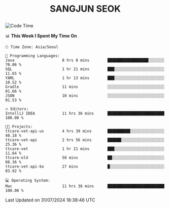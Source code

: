 <h1>
 <p align="center">
   SANGJUN SEOK
 </p>
</h1>

<!--START_SECTION:waka-->
![Code Time](http://img.shields.io/badge/Code%20Time-3%2C690%20hrs%202%20mins-blue)

📊 **This Week I Spent My Time On** 

```text
🕑︎ Time Zone: Asia/Seoul

💬 Programming Languages: 
Java                     8 hrs 8 mins        ██████████████████░░░░░░░   70.06 % 
SQL                      1 hr 21 mins        ███░░░░░░░░░░░░░░░░░░░░░░   11.65 % 
YAML                     1 hr 13 mins        ███░░░░░░░░░░░░░░░░░░░░░░   10.52 % 
Gradle                   11 mins             ░░░░░░░░░░░░░░░░░░░░░░░░░   01.66 % 
JSON                     10 mins             ░░░░░░░░░░░░░░░░░░░░░░░░░   01.53 % 

🔥 Editors: 
IntelliJ IDEA            11 hrs 36 mins      █████████████████████████   100.00 % 

🐱‍💻 Projects: 
ttcare-vet-api-us        4 hrs 39 mins       ██████████░░░░░░░░░░░░░░░   40.18 % 
ttcare-vet-api           2 hrs 56 mins       ██████░░░░░░░░░░░░░░░░░░░   25.36 % 
ttcare-vet               1 hr 21 mins        ███░░░░░░░░░░░░░░░░░░░░░░   11.64 % 
ttcare-old               58 mins             ██░░░░░░░░░░░░░░░░░░░░░░░   08.36 % 
ttcare-vet-api-ko        27 mins             █░░░░░░░░░░░░░░░░░░░░░░░░   03.92 % 

💻 Operating System: 
Mac                      11 hrs 36 mins      █████████████████████████   100.00 % 
```


 Last Updated on 31/07/2024 18:38:46 UTC
<!--END_SECTION:waka-->
